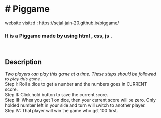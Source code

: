 <h1># Piggame</h1>
website visited : https://sejal-jain-20.github.io/piggame/
<h3>It is a Piggame made by using html , css, js . </h3>
<br>
<h2>Description </h2>
<i>Two players can play this game at a time. These steps should be followed to play this game .</i><br>
Step I: Roll a dice to get a number and the numbers goes in CURRENT score.<br>
Step II: Click hold button to save the current score.<br>
Step III: When you get 1 on dice, then your current score will be zero. Only holded number left in your side and turn will switch to another player.<br>
Step IV: That player will win the game who get 100 first.

